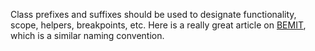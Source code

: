 Class prefixes and suffixes should be used to designate functionality, scope, helpers, breakpoints, etc. Here is a really great article on [BEMIT](https://csswizardry.com/2015/08/bemit-taking-the-bem-naming-convention-a-step-further/), which is a similar naming convention.
